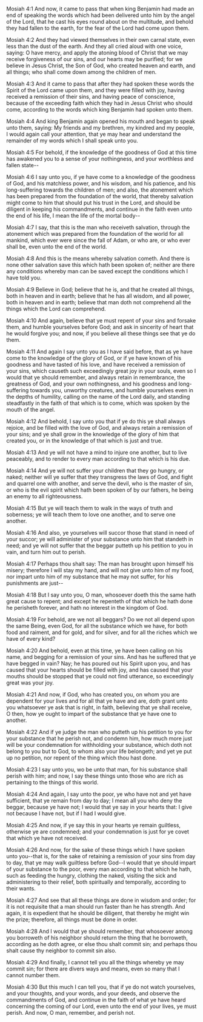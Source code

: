 Mosiah 4:1 And now, it came to pass that when king Benjamin had made an
end of speaking the words which had been delivered unto him by the angel
of the Lord, that he cast his eyes round about on the multitude, and
behold they had fallen to the earth, for the fear of the Lord had come
upon them.

Mosiah 4:2 And they had viewed themselves in their own carnal state,
even less than the dust of the earth. And they all cried aloud with one
voice, saying: O have mercy, and apply the atoning blood of Christ that
we may receive forgiveness of our sins, and our hearts may be purified;
for we believe in Jesus Christ, the Son of God, who created heaven and
earth, and all things; who shall come down among the children of men.

Mosiah 4:3 And it came to pass that after they had spoken these words
the Spirit of the Lord came upon them, and they were filled with joy,
having received a remission of their sins, and having peace of
conscience, because of the exceeding faith which they had in Jesus
Christ who should come, according to the words which king Benjamin had
spoken unto them.

Mosiah 4:4 And king Benjamin again opened his mouth and began to speak
unto them, saying: My friends and my brethren, my kindred and my people,
I would again call your attention, that ye may hear and understand the
remainder of my words which I shall speak unto you.

Mosiah 4:5 For behold, if the knowledge of the goodness of God at this
time has awakened you to a sense of your nothingness, and your worthless
and fallen state--

Mosiah 4:6 I say unto you, if ye have come to a knowledge of the
goodness of God, and his matchless power, and his wisdom, and his
patience, and his long-suffering towards the children of men; and also,
the atonement which has been prepared from the foundation of the world,
that thereby salvation might come to him that should put his trust in
the Lord, and should be diligent in keeping his commandments, and
continue in the faith even unto the end of his life, I mean the life of
the mortal body--

Mosiah 4:7 I say, that this is the man who receiveth salvation, through
the atonement which was prepared from the foundation of the world for
all mankind, which ever were since the fall of Adam, or who are, or who
ever shall be, even unto the end of the world.

Mosiah 4:8 And this is the means whereby salvation cometh. And there is
none other salvation save this which hath been spoken of; neither are
there any conditions whereby man can be saved except the conditions
which I have told you.

Mosiah 4:9 Believe in God; believe that he is, and that he created all
things, both in heaven and in earth; believe that he has all wisdom, and
all power, both in heaven and in earth; believe that man doth not
comprehend all the things which the Lord can comprehend.

Mosiah 4:10 And again, believe that ye must repent of your sins and
forsake them, and humble yourselves before God; and ask in sincerity of
heart that he would forgive you; and now, if you believe all these
things see that ye do them.

Mosiah 4:11 And again I say unto you as I have said before, that as ye
have come to the knowledge of the glory of God, or if ye have known of
his goodness and have tasted of his love, and have received a remission
of your sins, which causeth such exceedingly great joy in your souls,
even so I would that ye should remember, and always retain in
remembrance, the greatness of God, and your own nothingness, and his
goodness and long-suffering towards you, unworthy creatures, and humble
yourselves even in the depths of humility, calling on the name of the
Lord daily, and standing steadfastly in the faith of that which is to
come, which was spoken by the mouth of the angel.

Mosiah 4:12 And behold, I say unto you that if ye do this ye shall
always rejoice, and be filled with the love of God, and always retain a
remission of your sins; and ye shall grow in the knowledge of the glory
of him that created you, or in the knowledge of that which is just and
true.

Mosiah 4:13 And ye will not have a mind to injure one another, but to
live peaceably, and to render to every man according to that which is
his due.

Mosiah 4:14 And ye will not suffer your children that they go hungry, or
naked; neither will ye suffer that they transgress the laws of God, and
fight and quarrel one with another, and serve the devil, who is the
master of sin, or who is the evil spirit which hath been spoken of by
our fathers, he being an enemy to all righteousness.

Mosiah 4:15 But ye will teach them to walk in the ways of truth and
soberness; ye will teach them to love one another, and to serve one
another.

Mosiah 4:16 And also, ye yourselves will succor those that stand in need
of your succor; ye will administer of your substance unto him that
standeth in need; and ye will not suffer that the beggar putteth up his
petition to you in vain, and turn him out to perish.

Mosiah 4:17 Perhaps thou shalt say: The man has brought upon himself his
misery; therefore I will stay my hand, and will not give unto him of my
food, nor impart unto him of my substance that he may not suffer, for
his punishments are just--

Mosiah 4:18 But I say unto you, O man, whosoever doeth this the same
hath great cause to repent; and except he repenteth of that which he
hath done he perisheth forever, and hath no interest in the kingdom of
God.

Mosiah 4:19 For behold, are we not all beggars? Do we not all depend
upon the same Being, even God, for all the substance which we have, for
both food and raiment, and for gold, and for silver, and for all the
riches which we have of every kind?

Mosiah 4:20 And behold, even at this time, ye have been calling on his
name, and begging for a remission of your sins. And has he suffered that
ye have begged in vain? Nay; he has poured out his Spirit upon you, and
has caused that your hearts should be filled with joy, and has caused
that your mouths should be stopped that ye could not find utterance, so
exceedingly great was your joy.

Mosiah 4:21 And now, if God, who has created you, on whom you are
dependent for your lives and for all that ye have and are, doth grant
unto you whatsoever ye ask that is right, in faith, believing that ye
shall receive, O then, how ye ought to impart of the substance that ye
have one to another.

Mosiah 4:22 And if ye judge the man who putteth up his petition to you
for your substance that he perish not, and condemn him, how much more
just will be your condemnation for withholding your substance, which
doth not belong to you but to God, to whom also your life belongeth; and
yet ye put up no petition, nor repent of the thing which thou hast done.

Mosiah 4:23 I say unto you, wo be unto that man, for his substance shall
perish with him; and now, I say these things unto those who are rich as
pertaining to the things of this world.

Mosiah 4:24 And again, I say unto the poor, ye who have not and yet have
sufficient, that ye remain from day to day; I mean all you who deny the
beggar, because ye have not; I would that ye say in your hearts that: I
give not because I have not, but if I had I would give.

Mosiah 4:25 And now, if ye say this in your hearts ye remain guiltless,
otherwise ye are condemned; and your condemnation is just for ye covet
that which ye have not received.

Mosiah 4:26 And now, for the sake of these things which I have spoken
unto you--that is, for the sake of retaining a remission of your sins
from day to day, that ye may walk guiltless before God--I would that ye
should impart of your substance to the poor, every man according to that
which he hath, such as feeding the hungry, clothing the naked, visiting
the sick and administering to their relief, both spiritually and
temporally, according to their wants.

Mosiah 4:27 And see that all these things are done in wisdom and order;
for it is not requisite that a man should run faster than he has
strength. And again, it is expedient that he should be diligent, that
thereby he might win the prize; therefore, all things must be done in
order.

Mosiah 4:28 And I would that ye should remember, that whosoever among
you borroweth of his neighbor should return the thing that he borroweth,
according as he doth agree, or else thou shalt commit sin; and perhaps
thou shalt cause thy neighbor to commit sin also.

Mosiah 4:29 And finally, I cannot tell you all the things whereby ye may
commit sin; for there are divers ways and means, even so many that I
cannot number them.

Mosiah 4:30 But this much I can tell you, that if ye do not watch
yourselves, and your thoughts, and your words, and your deeds, and
observe the commandments of God, and continue in the faith of what ye
have heard concerning the coming of our Lord, even unto the end of your
lives, ye must perish. And now, O man, remember, and perish not.
